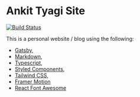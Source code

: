 # Ankit Tyagi Site

[![Build Status](https://travis-ci.com/atyagi/site.svg?branch=master)](https://travis-ci.com/atyagi/site)

This is a personal website / blog using the following:
- [Gatsby](https://www.gatsbyjs.org/), 
- [Markdown](https://www.markdownguide.org/), 
- [Typescript](https://www.typescriptlang.org/), 
- [Styled Components](https://styled-components.com/), 
- [Tailwind CSS](https://tailwindcss.com/), 
- [Framer Motion](https://www.framer.com/motion/) 
- [React Font Awesome](https://github.com/FortAwesome/react-fontawesome/)
